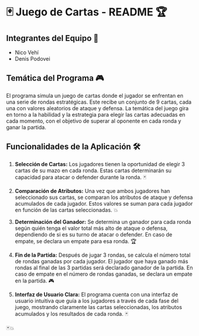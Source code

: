 # 🃏 Juego de Cartas - README 🏆

## Integrantes del Equipo 🤝
- Nico Vehí
- Denis Podovei

## Temática del Programa 🎮

El programa simula un juego de cartas donde el jugador se enfrentan en una serie de rondas estratégicas. Este recibe un conjunto de 9 cartas, cada una con valores aleatorios de ataque y defensa. La temática del juego gira en torno a la habilidad y la estrategia para elegir las cartas adecuadas en cada momento, con el objetivo de superar al oponente en cada ronda y ganar la partida.

## Funcionalidades de la Aplicación 🛠️

1. **Selección de Cartas:** Los jugadores tienen la oportunidad de elegir 3 cartas de su mazo en cada ronda. Estas cartas determinarán su capacidad para atacar o defender durante la ronda. 🃏

2. **Comparación de Atributos:** Una vez que ambos jugadores han seleccionado sus cartas, se comparan los atributos de ataque y defensa acumulados de cada jugador. Estos valores se suman para cada jugador en función de las cartas seleccionadas. 💥

3. **Determinación del Ganador:** Se determina un ganador para cada ronda según quién tenga el valor total más alto de ataque o defensa, dependiendo de si es su turno de atacar o defender. En caso de empate, se declara un empate para esa ronda. 🏆

4. **Fin de la Partida:** Después de jugar 3 rondas, se calcula el número total de rondas ganadas por cada jugador. El jugador que haya ganado más rondas al final de las 3 partidas será declarado ganador de la partida. En caso de empate en el número de rondas ganadas, se declara un empate en la partida. 🎮

5. **Interfaz de Usuario Clara:** El programa cuenta con una interfaz de usuario intuitiva que guía a los jugadores a través de cada fase del juego, mostrando claramente las cartas seleccionadas, los atributos acumulados y los resultados de cada ronda. 🃏

🃏💥
